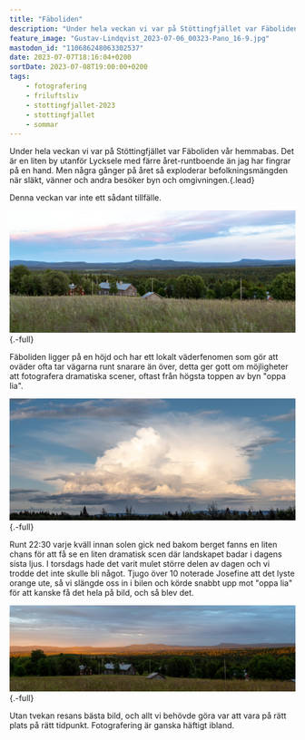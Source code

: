 ```yaml
---
title: "Fäboliden"
description: "Under hela veckan vi var på Stöttingfjället var Fäboliden vår hemmabas. Det är en liten by utanför Lycksele med färre året-runtboende än jag har fingrar på en hand."
feature_image: "Gustav-Lindqvist_2023-07-06_00323-Pano_16-9.jpg"
mastodon_id: "110686248063302537"
date: 2023-07-07T18:16:04+0200
sortDate: 2023-07-08T19:00:00+0200
tags:
    - fotografering
    - friluftsliv
    - stottingfjallet-2023
    - stottingfjallet
    - sommar
---
```


Under hela veckan vi var på Stöttingfjället var Fäboliden vår hemmabas. Det är en liten by utanför Lycksele med färre året-runtboende än jag har fingrar på en hand. Men några gånger på året så exploderar befolkningsmängden när släkt, vänner och andra besöker byn och omgivningen.{.lead}

Denna veckan var inte ett sådant tillfälle.

![Utsikt över ett landskap belyst av kvällssolen som färgar molnen och himlen i magenta till blått. I mitten på bilden syns några gamla trähus.](Gustav-Lindqvist_2023-07-05_00236-Pano_3000w.jpg){.-full}

Fäboliden ligger på en höjd och har ett lokalt väderfenomen som gör att oväder ofta tar vägarna runt snarare än över, detta ger gott om möjligheter att fotografera dramatiska scener, oftast från högsta toppen av byn "oppa lia".

![Ett stort åskmoln på en i övrigt blå himmel](Gustav-Lindqvist_2023-07-07_00360-Pano_3000w.jpg "Ett väldigt dramatiskt regnoväder med lite åska i som missade byn fullständigt"){.-full}

Runt 22:30 varje kväll innan solen gick ned bakom berget fanns en liten chans för att få se en liten dramatisk scen där landskapet badar i dagens sista ljus. I torsdags hade det varit mulet större delen av dagen och vi trodde det inte skulle bli något. Tjugo över 10 noterade Josefine att det lyste orange ute, så vi slängde oss in i bilen och körde snabbt upp mot "oppa lia" för att kanske få det hela på bild, och så blev det.

![Ett skogslandskap som träffas av dagens sista strålar som lyser upp allt i intensivt guld och det som inte träffas är i blå skugga](Gustav-Lindqvist_2023-07-06_00323-Pano_3000w.jpg){.-full}

Utan tvekan resans bästa bild, och allt vi behövde göra var att vara på rätt plats på rätt tidpunkt. Fotografering är ganska häftigt ibland.
